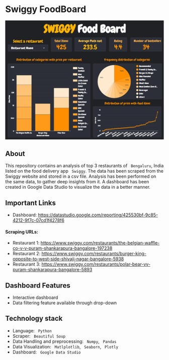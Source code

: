 ﻿# Swiggy FoodBoard
 
 ![image](https://github.com/dddash11/Swiggy-Food-Board/blob/main/dashboard%20image.png?raw=true)

## About
This repository contains an analysis of top 3 restaurants of ``` Bengaluru```, India listed on the food delivery app ``` Swiggy```. The data has been scraped from the Swiggy website and stored in a csv file. Analysis has been performed on the same data, to gather deep insights from it. A dashboard has been created in Google Data Studio to visualize the data in a better manner.

## Important Links
* Dashboard: https://datastudio.google.com/reporting/425530bf-9c85-4212-9f7c-07cd1f4278f6
#### Scraping URLs:
* Restaurant 1: https://www.swiggy.com/restaurants/the-belgian-waffle-co-v-v-puram-shankarapura-bangalore-197238
* Restaurant 2: https://www.swiggy.com/restaurants/burger-king-opposite-to-west-side-shivaji-nagar-bangalore-5938
* Restaurant 3: https://www.swiggy.com/restaurants/polar-bear-vv-puram-shankarapura-bangalore-5893

## Dashboard Features
* Interactive dashboard
* Data filtering feature available through drop-down

## Technology stack
* Language: ``` Python```
* Scraper: ``` Beautiful Soup```
* Data Handling and preprocessing: ``` Numpy```, ``` Pandas```
* Data Visualization: ``` Matlplotlib```, ``` Seaborn```, ``` Plotly```
* Dashboard: ``` Google Data Studio```

